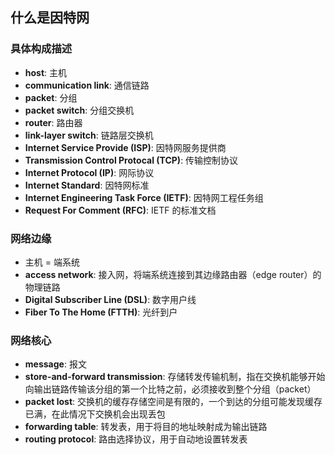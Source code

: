 ## 什么是因特网

### 具体构成描述

- **host**: 主机
- **communication link**: 通信链路
- **packet**: 分组
- **packet switch**: 分组交换机
- **router**: 路由器
- **link-layer switch**: 链路层交换机
- **Internet Service Provide (ISP)**: 因特网服务提供商
- **Transmission Control Protocal (TCP)**: 传输控制协议
- **Internet Protocol (IP)**: 网际协议
- **Internet Standard**: 因特网标准
- **Internet Engineering Task Force (IETF)**: 因特网工程任务组
- **Request For Comment (RFC)**: IETF 的标准文档

### 网络边缘

- 主机 = 端系统
- **access network**: 接入网，将端系统连接到其边缘路由器（edge router）的物理链路
- **Digital Subscriber Line (DSL)**: 数字用户线
- **Fiber To The Home (FTTH)**: 光纤到户

### 网络核心

- **message**: 报文
- **store-and-forward transmission**: 存储转发传输机制，指在交换机能够开始向输出链路传输该分组的第一个比特之前，必须接收到整个分组（packet）
- **packet lost**: 交换机的缓存存储空间是有限的，一个到达的分组可能发现缓存已满，在此情况下交换机会出现丢包
- **forwarding table**: 转发表，用于将目的地址映射成为输出链路
- **routing protocol**: 路由选择协议，用于自动地设置转发表